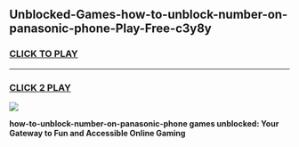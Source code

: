 
## Unblocked-Games-how-to-unblock-number-on-panasonic-phone-Play-Free-c3y8y
<h3>
<a href="https://premium76.site?title=how-to-unblock-number-on-panasonic-phone&ref=19M">CLICK TO PLAY</a></h3>
<hr>

<h3>
<a href="https://premium76.site?title=how-to-unblock-number-on-panasonic-phone&ref=19M">CLICK 2 PLAY</a>
  
</h3>

<a href="https://premium76.site?title=how-to-unblock-number-on-panasonic-phone&ref=19M"><img src="https://clearcache.store/games.png"></a>


**how-to-unblock-number-on-panasonic-phone games unblocked: Your Gateway to Fun and Accessible Online Gaming**
